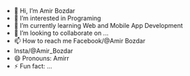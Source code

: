 - 👋 Hi, I’m Amir Bozdar
- 👀 I’m interested in Programing 
- 🌱 I’m currently learning Web and Mobile App Development 
- 💞️ I’m looking to collaborate on ...
- 📫 How to reach me Facebook/@Amir Bozdar
- Insta/@Amir_Bozdar
- 😄 Pronouns: Amirr
- ⚡ Fun fact: ...

<!---
Amir183225/Amir183225 is a ✨ special ✨ repository because its `README.md` (this file) appears on your GitHub profile.
You can click the Preview link to take a look at your changes.
--->
